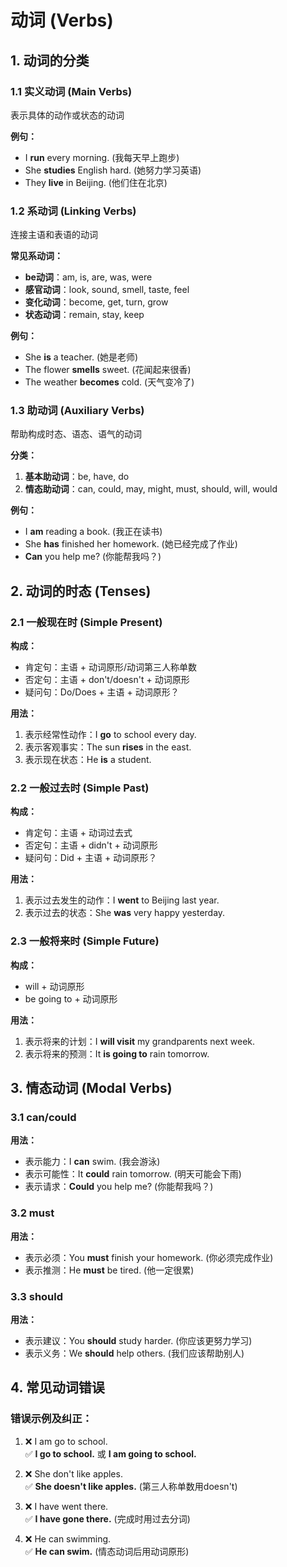 # 动词 (Verbs)

## 1. 动词的分类

### 1.1 实义动词 (Main Verbs)
表示具体的动作或状态的动词

**例句：**
- I **run** every morning. (我每天早上跑步)
- She **studies** English hard. (她努力学习英语)
- They **live** in Beijing. (他们住在北京)

### 1.2 系动词 (Linking Verbs)
连接主语和表语的动词

**常见系动词：**
- **be动词**：am, is, are, was, were
- **感官动词**：look, sound, smell, taste, feel
- **变化动词**：become, get, turn, grow
- **状态动词**：remain, stay, keep

**例句：**
- She **is** a teacher. (她是老师)
- The flower **smells** sweet. (花闻起来很香)
- The weather **becomes** cold. (天气变冷了)

### 1.3 助动词 (Auxiliary Verbs)
帮助构成时态、语态、语气的动词

**分类：**
1. **基本助动词**：be, have, do
2. **情态助动词**：can, could, may, might, must, should, will, would

**例句：**
- I **am** reading a book. (我正在读书)
- She **has** finished her homework. (她已经完成了作业)
- **Can** you help me? (你能帮我吗？)

## 2. 动词的时态 (Tenses)

### 2.1 一般现在时 (Simple Present)

**构成：**
- 肯定句：主语 + 动词原形/动词第三人称单数
- 否定句：主语 + don't/doesn't + 动词原形
- 疑问句：Do/Does + 主语 + 动词原形？

**用法：**
1. 表示经常性动作：I **go** to school every day.
2. 表示客观事实：The sun **rises** in the east.
3. 表示现在状态：He **is** a student.

### 2.2 一般过去时 (Simple Past)

**构成：**
- 肯定句：主语 + 动词过去式
- 否定句：主语 + didn't + 动词原形
- 疑问句：Did + 主语 + 动词原形？

**用法：**
1. 表示过去发生的动作：I **went** to Beijing last year.
2. 表示过去的状态：She **was** very happy yesterday.

### 2.3 一般将来时 (Simple Future)

**构成：**
- will + 动词原形
- be going to + 动词原形

**用法：**
1. 表示将来的计划：I **will visit** my grandparents next week.
2. 表示将来的预测：It **is going to** rain tomorrow.

## 3. 情态动词 (Modal Verbs)

### 3.1 can/could
**用法：**
- 表示能力：I **can** swim. (我会游泳)
- 表示可能性：It **could** rain tomorrow. (明天可能会下雨)
- 表示请求：**Could** you help me? (你能帮我吗？)

### 3.2 must
**用法：**
- 表示必须：You **must** finish your homework. (你必须完成作业)
- 表示推测：He **must** be tired. (他一定很累)

### 3.3 should
**用法：**
- 表示建议：You **should** study harder. (你应该更努力学习)
- 表示义务：We **should** help others. (我们应该帮助别人)

## 4. 常见动词错误

### 错误示例及纠正：
1. ❌ I am go to school.  
   ✅ **I go to school.** 或 **I am going to school.**

2. ❌ She don't like apples.  
   ✅ **She doesn't like apples.** (第三人称单数用doesn't)

3. ❌ I have went there.  
   ✅ **I have gone there.** (完成时用过去分词)

4. ❌ He can swimming.  
   ✅ **He can swim.** (情态动词后用动词原形) 
